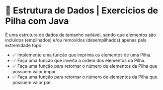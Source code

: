 # 📝 Estrutura de Dados | Exercícios de Pilha com Java

É uma estrutura de dados de tamanho variável, sendo que elementos são incluídos (empilhados) e/ou removidos (desempilhados) apenas pela extremidade topo.

- ✅ Implemente uma função que imprima os elementos de uma Pilha.
- ✅ Faça uma função que inverta a ordem dos elementos da Pilha.
- ✅ Faça uma função para retornar o número de elementos da Pilha que possuem valor ímpar.
- ✅ Faça uma função para retornar o número de elementos da Pilha que possuem valor par.
